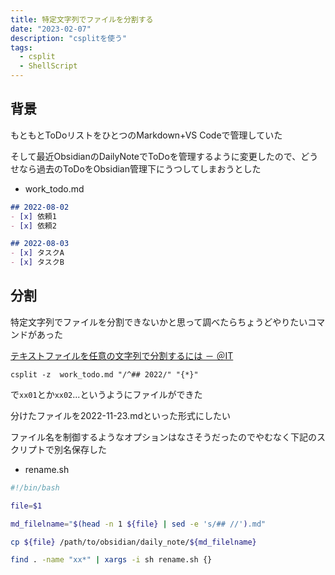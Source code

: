 ```yaml
---
title: 特定文字列でファイルを分割する
date: "2023-02-07"
description: "csplitを使う"
tags:
  - csplit
  - ShellScript
---
```


## 背景

もともとToDoリストをひとつのMarkdown+VS Codeで管理していた

そして最近ObsidianのDailyNoteでToDoを管理するように変更したので、どうせなら過去のToDoをObsidian管理下にうつしてしまおうとした

- work_todo.md

```markdown
## 2022-08-02
- [x] 依頼1
- [x] 依頼2

## 2022-08-03
- [x] タスクA
- [x] タスクB
```

## 分割

特定文字列でファイルを分割できないかと思って調べたらちょうどやりたいコマンドがあった

[テキストファイルを任意の文字列で分割するには － ＠IT](https://atmarkit.itmedia.co.jp/flinux/rensai/linuxtips/a072csplit.html)

```
csplit -z  work_todo.md "/^## 2022/" "{*}"
```

で`xx01`とか`xx02`...というようにファイルができた

分けたファイルを2022-11-23.mdといった形式にしたい

ファイル名を制御するようなオプションはなさそうだったのでやむなく下記のスクリプトで別名保存した

- rename.sh

```bash
#!/bin/bash

file=$1

md_filelname="$(head -n 1 ${file} | sed -e 's/## //').md"

cp ${file} /path/to/obsidian/daily_note/${md_filelname}
```

```bash
find . -name "xx*" | xargs -i sh rename.sh {}
```
